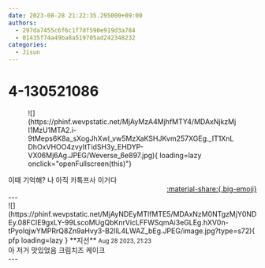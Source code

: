 ```yaml
---
date: 2023-08-28 21:22:35.295000+09:00
authors:
  - 297da7455c6f6c1f7df590e919d3a784
  - 01435f74a49ba8a519705ad242348232
categories:
  - Jisun
---
```


# 4-130521086

<div class="post-container" markdown="1">
<div class="content-container md-sidebar__scrollwrap" markdown="1">


<figure markdown="1">
![](https://phinf.wevpstatic.net/MjAyMzA4MjhfMTY4/MDAxNjkzMjI1MzU1MTA2.i-9tMeps6K8a_sXogJhXwl_vw5MzXaKSHJKvm257XGEg._IT1XnLDhOxVHOO4zvyItTidSH3y_EHDYP-VX06Mj6Ag.JPEG/Weverse_6e897.jpg){ loading=lazy onclick="openFullscreen(this)"}
</figure>
이때 기억해? 나 아직 카톡프사 이거다

</div>
</div>

<div style="text-align: right;" markdown="1">
<a href="https://weverse.io/fromis9/fanpost/4-130521086" style="text-align: right;">:material-share:{.big-emoji}</a>
</div>
---

<div class="comments-container md-sidebar__scrollwrap" markdown="1">
<div class="comment" markdown="1">
<div class='id-container' markdown="1">
![](https://phinf.wevpstatic.net/MjAyNDEyMTlfMTE5/MDAxNzM0NTgzMjY0NDEy.08FClE9gxLY-99LscoMUgQbKnrVicLFFWSqmAi3eGLEg.hXV0n-tPyoIqjwYMPRrQ8Zn9aHvy3-B2llL4LWAZ_bEg.JPEG/image.jpg?type=s72){ pfp loading=lazy }
**<span class="artist">지선</span>** <small>Aug 28 2023, 21:23</small><br>
</div>
<div class='comment-body' markdown="1">
아 저거 맛있었음 크림치즈 케이크
</div>
</div>
</div>
---
